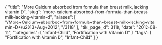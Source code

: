 {
    "title": "More Calcium absorbed from formula than breast milk, lacking vitamin D",
    "slug": "more-calcium-absorbed-from-formula-than-breast-milk-lacking-vitamin-d",
    "aliases": [
        "/More+Calcium+absorbed+from+formula+than+breast+milk+lacking+vitamin+D+\u2013+Aug+2012",
        "/3118"
    ],
    "tiki_page_id": 3118,
    "date": "2012-08-11",
    "categories": [
        "Infant-Child",
        "Fortification with Vitamin D"
    ],
    "tags": [
        "Fortification with Vitamin D",
        "Infant-Child"
    ]
}